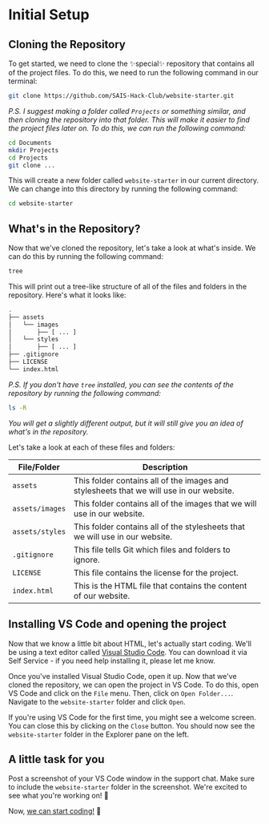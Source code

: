 # Initial Setup

## Cloning the Repository

To get started, we need to clone the ✨special✨ repository that contains all of the project files. To do this, we need to run the following command in our terminal:

```bash
git clone https://github.com/SAIS-Hack-Club/website-starter.git
```

*P.S. I suggest making a folder called `Projects` or something similar, and then cloning the repository into that folder. This will make it easier to find the project files later on. To do this, we can run the following command:*

```bash
cd Documents
mkdir Projects
cd Projects
git clone ...
```

This will create a new folder called `website-starter` in our current directory. We can change into this directory by running the following command:

```bash
cd website-starter
```

## What's in the Repository?

Now that we've cloned the repository, let's take a look at what's inside. We can do this by running the following command:

```bash
tree
```

This will print out a tree-like structure of all of the files and folders in the repository. Here's what it looks like:

```bash
.
├── assets
│   └── images
│       ├── [ ... ]
│   └── styles
│       ├── [ ... ]
├── .gitignore
├── LICENSE
└── index.html
```

*P.S. If you don't have `tree` installed, you can see the contents of the repository by running the following command:*

```bash
ls -R
```

*You will get a slightly different output, but it will still give you an idea of what's in the repository.*

Let's take a look at each of these files and folders:

| File/Folder     | Description                                                                             |
| --------------- | --------------------------------------------------------------------------------------- |
| `assets`        | This folder contains all of the images and stylesheets that we will use in our website. |
| `assets/images` | This folder contains all of the images that we will use in our website.                 |
| `assets/styles` | This folder contains all of the stylesheets that we will use in our website.            |
| `.gitignore`    | This file tells Git which files and folders to ignore.                                  |
| `LICENSE`       | This file contains the license for the project.                                         |
| `index.html`    | This is the HTML file that contains the content of our website.                         |

## Installing VS Code and opening the project

Now that we know a little bit about HTML, let's actually start coding. We'll be using a text editor called [Visual Studio Code](https://code.visualstudio.com/). You can download it via Self Service - if you need help installing it, please let me know.

Once you've installed Visual Studio Code, open it up. Now that we've cloned the repository, we can open the project in VS Code. To do this, open VS Code and click on the `File` menu. Then, click on `Open Folder...`. Navigate to the `website-starter` folder and click `Open`.

If you're using VS Code for the first time, you might see a welcome screen. You can close this by clicking on the `Close` button. You should now see the `website-starter` folder in the Explorer pane on the left.

## A little task for you

Post a screenshot of your VS Code window in the support chat. Make sure to include the `website-starter` folder in the screenshot. We're excited to see what you're working on! 🚀

Now, [we can start coding!](../Section_1/Lesson_1_Intro_to_HTML.md) 🎉
